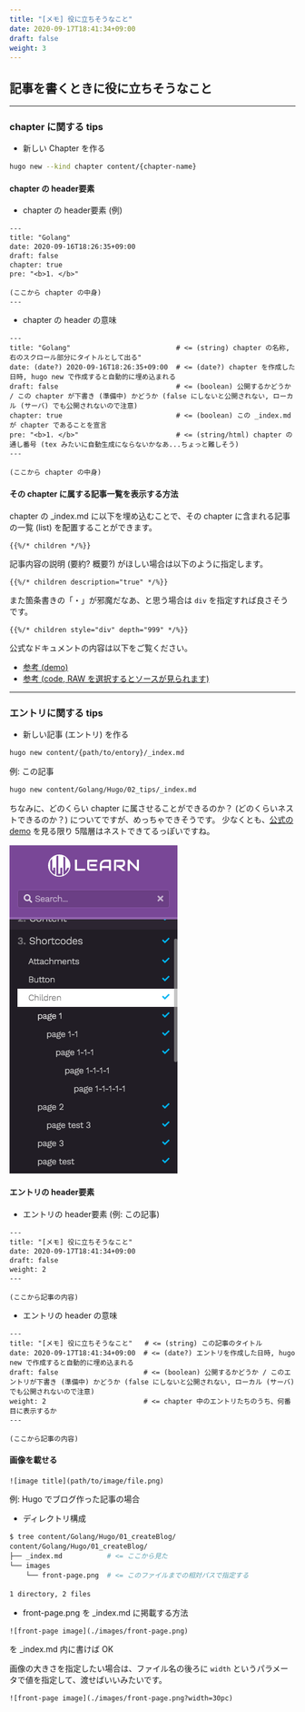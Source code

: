 ```yaml
---
title: "[メモ] 役に立ちそうなこと"
date: 2020-09-17T18:41:34+09:00
draft: false
weight: 3
---
```


## 記事を書くときに役に立ちそうなこと

---

### chapter に関する tips
* 新しい Chapter を作る
```sh
hugo new --kind chapter content/{chapter-name}
```


#### chapter の header要素
* chapter の header要素 (例)
```
---
title: "Golang"
date: 2020-09-16T18:26:35+09:00
draft: false
chapter: true
pre: "<b>1. </b>"

(ここから chapter の中身)
---
```


* chapter の header の意味
```
---
title: "Golang"                          # <= (string) chapter の名称, 右のスクロール部分にタイトルとして出る"
date: (date?) 2020-09-16T18:26:35+09:00  # <= (date?) chapter を作成した日時, hugo new で作成すると自動的に埋め込まれる
draft: false                             # <= (boolean) 公開するかどうか / この chapter が下書き (準備中) かどうか (false にしないと公開されない, ローカル (サーバ) でも公開されないので注意)
chapter: true                            # <= (boolean) この _index.md が chapter であることを宣言
pre: "<b>1. </b>"                        # <= (string/html) chapter の通し番号 (tex みたいに自動生成にならないかなあ...ちょっと難しそう)
---

(ここから chapter の中身)
```

#### その chapter に属する記事一覧を表示する方法

chapter の _index.md に以下を埋め込むことで、その chapter に含まれる記事の一覧 (list) を配置することができます。

    {{%/* children */%}}


記事内容の説明 (要約? 概要?) がほしい場合は以下のように指定します。

    {{%/* children description="true" */%}} 


また箇条書きの「・」が邪魔だなあ、と思う場合は `div` を指定すれば良さそうです。

    {{%/* children style="div" depth="999" */%}}


公式なドキュメントの内容は以下をご覧ください。
* [参考 (demo)](https://learn.netlify.app/en/shortcodes/children/)
* [参考 (code, RAW を選択するとソースが見られます)](https://github.com/matcornic/hugo-theme-learn/blob/master/exampleSite/content/shortcodes/children/_index.en.md)


---

### エントリに関する tips
* 新しい記事 (エントリ) を作る
```sh
hugo new content/{path/to/entory}/_index.md
```

例: この記事
```sh
hugo new content/Golang/Hugo/02_tips/_index.md
```

ちなみに、どのくらい chapter に属させることができるのか？ (どのくらいネストできるのか？) についてですが、めっちゃできそうです。
少なくとも、[公式の demo](https://learn.netlify.app/en/shortcodes/children/) を見る限り 5階層はネストできてるっぽいですね。

![nest chapter](./images/nest_chapter.png?width=30pc)

#### エントリの header要素
* エントリの header要素 (例: この記事)
```
---
title: "[メモ] 役に立ちそうなこと"
date: 2020-09-17T18:41:34+09:00
draft: false
weight: 2
---

(ここから記事の内容)
```


* エントリの header の意味
```
---
title: "[メモ] 役に立ちそうなこと"   # <= (string) この記事のタイトル
date: 2020-09-17T18:41:34+09:00  # <= (date?) エントリを作成した日時, hugo new で作成すると自動的に埋め込まれる
draft: false                     # <= (boolean) 公開するかどうか / このエントリが下書き (準備中) かどうか (false にしないと公開されない, ローカル (サーバ) でも公開されないので注意)
weight: 2                        # <= chapter 中のエントリたちのうち、何番目に表示するか
---

(ここから記事の内容)
```

#### 画像を載せる

```
![image title](path/to/image/file.png)
```

例: Hugo でブログ作った記事の場合

* ディレクトリ構成
```sh
$ tree content/Golang/Hugo/01_createBlog/
content/Golang/Hugo/01_createBlog/
├── _index.md           # <= ここから見た
└── images
    └── front-page.png  # <= このファイルまでの相対パスで指定する

1 directory, 2 files
```

* front-page.png を _index.md に掲載する方法
```
![front-page image](./images/front-page.png)
```
を _index.md 内に書けば OK

画像の大きさを指定したい場合は、ファイル名の後ろに `width` というパラメータで値を指定して、渡せばいいみたいです。
```
![front-page image](./images/front-page.png?width=30pc)
```